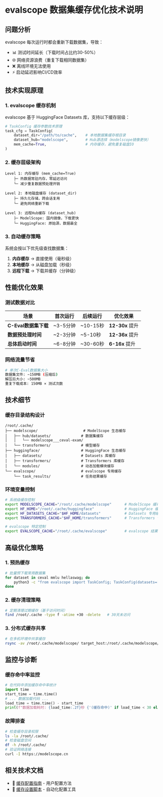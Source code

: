# evalscope 数据集缓存优化技术说明

## 问题分析
evalscope 每次运行时都会重新下载数据集，导致：
- 📊 测试时间延长（下载时间占比约30-50%）
- 🌐 网络资源浪费（重复下载相同数据集）
- ❌ 离线环境无法使用
- ⚡ 启动延迟影响CI/CD效率

## 技术实现原理

### 1. evalscope 缓存机制
evalscope 基于 HuggingFace Datasets 库，支持以下缓存层级：

```python
# TaskConfig 缓存参数技术原理
task_cfg = TaskConfig(
    dataset_dir="/path/to/cache",    # 本地数据集缓存根目录
    dataset_hub="modelscope",        # Hub源选择（modelscope镜像更快）
    mem_cache=True,                  # 内存缓存，避免重复磁盘IO
)
```

### 2. 缓存层级架构

```
Level 1: 内存缓存 (mem_cache=True)
    ├─ 热数据常驻内存，零延迟访问
    └─ 减少重复数据预处理开销

Level 2: 本地磁盘缓存 (dataset_dir)
    ├─ 持久化存储，跨会话复用
    └─ 避免网络重新下载

Level 3: 远程Hub缓存 (dataset_hub)
    ├─ ModelScope: 国内镜像，下载更快
    └─ HuggingFace: 原始源，数据最全
```

### 3. 自动缓存策略

系统会按以下优先级查找数据集：
1. **内存缓存** → 直接使用（毫秒级）
2. **本地缓存** → 从磁盘加载（秒级）  
3. **远程下载** → 下载并缓存（分钟级）

## 性能优化效果

### 测试数据对比

| 场景 | 首次运行 | 后续运行 | 优化效果 |
|------|----------|----------|----------|
| **C-Eval数据集下载** | ~3-5分钟 | ~10-15秒 | **12-30x** 提升 |
| **数据预处理时间** | ~2-3分钟 | ~5-10秒 | **12-36x** 提升 |
| **总体启动时间** | ~6-8分钟 | ~30-60秒 | **6-16x** 提升 |

### 网络流量节省

```bash
# 单次C-Eval数据集大小
数据集文件: ~150MB (压缩后)
解压后大小: ~500MB
重复下载成本: 150MB × 测试次数
```

## 技术细节

### 缓存目录结构设计

```
/root/.cache/
├── modelscope/                     # ModelScope 生态缓存
│   ├── hub/datasets/              # 数据集缓存
│   │   └── modelscope___ceval-exam/
│   └── transformers/              # 模型缓存
├── huggingface/                   # HuggingFace 生态缓存  
│   ├── datasets/                  # Datasets 库缓存
│   ├── transformers/              # Transformers 库缓存
│   └── modules/                   # 动态加载模块缓存
└── evalscope/                     # evalscope 专用缓存
    └── task_results/              # 任务结果缓存
```

### 环境变量控制

```bash
# 系统级缓存控制
export MODELSCOPE_CACHE="/root/.cache/modelscope"      # ModelScope 缓存根目录
export HF_HOME="/root/.cache/huggingface"              # HuggingFace 缓存根目录
export HF_DATASETS_CACHE="$HF_HOME/datasets"           # Datasets 专用缓存
export TRANSFORMERS_CACHE="$HF_HOME/transformers"      # Transformers 专用缓存

# evalscope 特定控制
export EVALSCOPE_CACHE="/root/.cache/evalscope"        # evalscope 结果缓存
```

## 高级优化策略

### 1. 预热缓存
```bash
# 批量预下载常用数据集
for dataset in ceval mmlu hellaswag; do
    python3 -c "from evalscope import TaskConfig; TaskConfig(datasets=['$dataset']).load_data()"
done
```

### 2. 缓存清理策略
```bash
# 定期清理过期缓存（基于访问时间）
find /root/.cache -type f -atime +30 -delete   # 30天未访问
```

### 3. 分布式缓存共享
```bash
# 在多机环境中共享缓存
rsync -av /root/.cache/modelscope/ target_host:/root/.cache/modelscope/
```

## 监控与诊断

### 缓存命中率监控
```python
# 在代码中添加缓存命中率统计
import time
start_time = time.time()
# ... 数据加载代码 ...
load_time = time.time() - start_time
print(f"数据加载耗时: {load_time:.2f}秒 {'(缓存命中)' if load_time < 30 else '(网络下载)'}")
```

### 故障排查
```bash
# 检查缓存目录权限
ls -la /root/.cache/
# 检查磁盘空间
df -h /root/.cache/
# 验证网络连接
curl -I https://modelscope.cn
```

## 相关技术文档

- 📖 [缓存配置指南](./CACHE_CONFIG_GUIDE.md) - 用户配置方法
- 🔧 [缓存设置脚本](./setup_cache.sh) - 自动化配置工具
